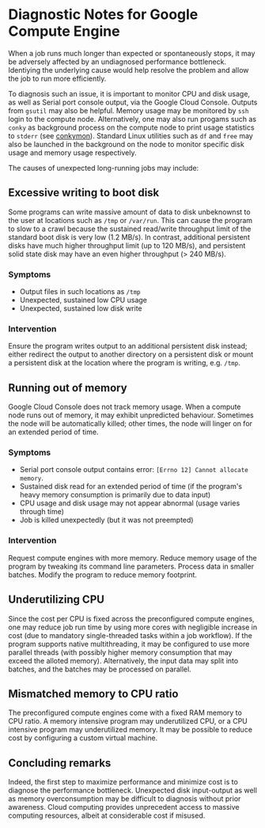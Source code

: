 # Diagnostic Notes for Google Compute Engine

When a job runs much longer than expected or spontaneously stops, it may be adversely affected by an undiagnosed performance bottleneck. Identiying the underlying cause would help resolve the problem and allow the job to run more efficiently.

To diagnosis such an issue, it is important to monitor CPU and disk usage, as well as Serial port console output, via the Google Cloud Console. Outputs from `gsutil` may also be helpful. Memory usage may be monitored by `ssh` login to the compute node. Alternatively, one may also run progams such as `conky` as background process on the compute node to print usage statistics to `stderr` (see [conkymon](https://github.com/djhshih/conkymon)). Standard Linux utilities such as `df` and `free` may also be launched in the background on the node to monitor specific disk usage and memory usage respectively.

The causes of unexpected long-running jobs may include:


## Excessive writing to boot disk

Some programs can write massive amount of data to disk unbeknownst to the user at locations such as `/tmp` or `/var/run`. This can cause the program to slow to a crawl because the sustained read/write throughput limit of the standard boot disk is very low (1.2 MB/s). In contrast, additional persistent disks have much higher throughput limit (up to 120 MB/s), and persistent solid state disk may have an even higher throughput (> 240 MB/s).

### Symptoms

- Output files in such locations as `/tmp`
- Unexpected, sustained low CPU usage
- Unexpected, sustained low disk write

### Intervention

Ensure the program writes output to an additional persistent disk instead; either redirect the output to another directory on a persistent disk or mount a persistent disk at the location where the program is writing, e.g. `/tmp`.


## Running out of memory

Google Cloud Console does not track memory usage. When a compute node runs out of memory, it may exhibit unpredicted behaviour. Sometimes the node will be automatically killed; other times, the node will linger on for an extended period of time.

### Symptoms

- Serial port console output contains error: `[Errno 12] Cannot allocate memory`.
- Sustained disk read for an extended period of time (if the program's heavy memory consumption is primarily due to data input)
- CPU usage and disk usage may not appear abnormal (usage varies through time)
- Job is killed unexpectedly (but it was not preempted)

### Intervention

Request compute engines with more memory. Reduce memory usage of the program by tweaking its command line parameters. Process data in smaller batches. Modify the program to reduce memory footprint.


## Underutilizing CPU

Since the cost per CPU is fixed across the preconfigured compute engines, one may reduce job run time by using more cores with negligible increase in cost (due to mandatory single-threaded tasks within a job workflow). If the program supports native multithreading, it may be configured to use more parallel threads (with possibly higher memory consumption that may exceed the alloted memory). Alternatively, the input data may split into batches, and the batches may be processed on parallel.


## Mismatched memory to CPU ratio

The preconfigured compute engines come with a fixed RAM memory to CPU ratio. A memory intensive program may underutilized CPU, or a CPU intensive program may underutilized memory. It may be possible to reduce cost by configuring a custom virtual machine.


## Concluding remarks

Indeed, the first step to maximize performance and minimize cost is to diagnose the performance bottleneck. Unexpected disk input-output as well as memory overconsumption may be difficult to diagnosis without prior awareness. Cloud computing provides unprecedent access to massive computing resources, albeit at considerable cost if misused.
